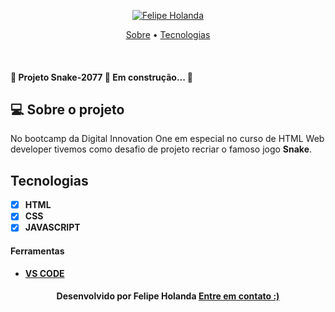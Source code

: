 
<!-- Badges -->
<p align="center">
   <a href="https://www.linkedin.com/in/felipe-holanda-de-freitas-3a91281a2/">
      <img alt="Felipe Holanda" src="https://img.shields.io/badge/-Felipe Holanda-blue?style=flat&logo=Linkedin&logoColor=bluee" />
   </a>
</p>

<!-- Indice-->
<p align="center">
  <a href="#-sobre-o-projeto">Sobre</a> •
  <a href="#-Tecnologias">Tecnologias</a>
</p>
<br>

<p aling="center">
 <h4> 🚧 Projeto Snake-2077 🚀 Em construção... 🚧
  </h4>



<!--Sobre o projeto-->
## 💻 Sobre o projeto

No bootcamp da Digital Innovation One em especial no curso de HTML Web developer  tivemos como desafio de projeto recriar o famoso jogo **Snake**.


## Tecnologias

- [x] **HTML**
- [x] **CSS**
- [x] **JAVASCRIPT**

#### Ferramentas
- [**VS CODE**](https://code.visualstudio.com/)


<h4 align=center>Desenvolvido por Felipe Holanda <a href="https://www.linkedin.com/in/felipe-holanda-de-freitas-3a91281a2/"> <strong>Entre em contato</strong> :)</a></a></h4>




